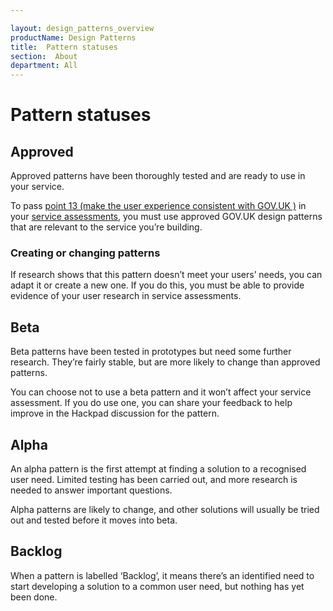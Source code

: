 ```yaml
---

layout: design_patterns_overview
productName: Design Patterns
title:	Pattern statuses
section:  About
department: All
---
```


# Pattern statuses

## Approved

Approved patterns have been thoroughly tested and are ready to use in your
service.

To pass [point 13 (make the user experience consistent with GOV.UK
)][point-13] in your [service assessments][service-assessments], you must use
approved GOV.UK design patterns that are relevant to the service you’re building.

### Creating or changing patterns

If research shows that this pattern doesn’t meet your users’ needs, you can
adapt it or create a new one. If you do this, you must be able to provide
evidence of your user research in service assessments.

## Beta

Beta patterns have been tested in prototypes but need some further
research. They’re fairly stable, but are more likely to change than approved
patterns.

You can choose not to use a beta pattern and it won’t affect your service
assessment. If you do use one, you can share your feedback to help improve in
the Hackpad discussion for the pattern.

## Alpha

An alpha pattern is the first attempt at finding a solution to a recognised user
need. Limited testing has been carried out, and more research is needed to
answer important questions.

Alpha patterns are likely to change, and other solutions will usually be tried
out and tested before it moves into beta.

## Backlog

When a pattern is labelled ‘Backlog’, it means there’s an identified need to
start developing a solution to a common user need, but nothing has yet been
done.

[point-13]: https://www.gov.uk/service-manual/service-standard/make-the-user-experience-consistent-with-govuk
[service-assessments]: https://www.gov.uk/service-manual/service-assessments/check-if-you-need-a-service-assessment
